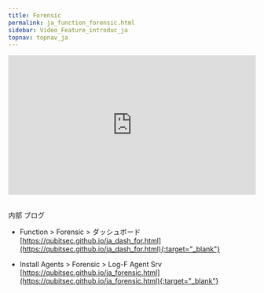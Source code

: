 ```yaml
---
title: Forensic
permalink: ja_function_forensic.html
sidebar: Video_Feature_introduc_ja
topnav: topnav_ja
---
```


<style>.embed-container { position: relative; padding-bottom: 56.25%; height: 0; overflow: hidden; max-width: 100%; } .embed-container iframe, .embed-container object, .embed-container embed { position: absolute; top: 0; left: 0; width: 100%; height: 100%; }</style><div class='embed-container'><iframe src='https://www.youtube.com/embed/_nACR9unEwo' frameborder='0' allowfullscreen></iframe></div>

<br />

内部 ブログ  

- Function > Forensic > ダッシュボード   
[https://qubitsec.github.io/ja_dash_for.html](https://qubitsec.github.io/ja_dash_for.html){:target="_blank"}

- Install Agents > Forensic > Log-F Agent Srv   
[https://qubitsec.github.io/ja_forensic.html](https://qubitsec.github.io/ja_forensic.html){:target="_blank"}